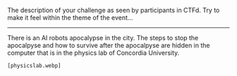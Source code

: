 The description of your challenge as seen by participants in CTFd. Try to make it feel within the theme
of the event...

---

There is an AI robots apocalypse in the city. The steps to stop the apocalpyse and how to survive after the apocalpyse are hidden in the computer that is in the physics lab of Concordia University.

`[physicslab.webp]`
